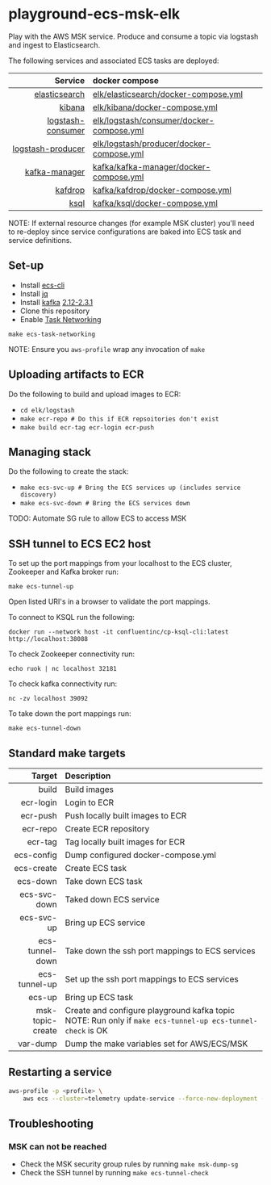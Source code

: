 # playground-ecs-msk-elk

Play with the AWS MSK service. Produce and consume a topic via logstash and ingest to Elasticsearch.

The following services and associated ECS tasks are deployed:

| Service | docker compose |
|---:|:---|
| [elasticsearch](https://www.elastic.co/guide/en/elasticsearch/reference/6.8/index.html) | [elk/elasticsearch/docker-compose.yml](elk/elasticsearch/docker-compose.yml) |
| [kibana](https://www.elastic.co/guide/en/kibana/6.8/index.html) | [elk/kibana/docker-compose.yml](elk/kibana/docker-compose.yml) |
| [logstash-consumer](https://www.elastic.co/guide/en/logstash/6.8/index.html) | [elk/logstash/consumer/docker-compose.yml](elk/logstash/consumer/docker-compose.yml) |
| [logstash-producer](https://www.elastic.co/guide/en/logstash/6.8/index.html) | [elk/logstash/producer/docker-compose.yml](elk/logstash/producer/docker-compose.yml) |
| [kafka-manager](https://github.com/yahoo/kafka-manager) | [kafka/kafka-manager/docker-compose.yml](kafka/kafka-manager/docker-compose.yml) |
| [kafdrop](https://github.com/obsidiandynamics/kafdrop) | [kafka/kafdrop/docker-compose.yml](kafka/kafdrop/docker-compose.yml) |
| [ksql](https://github.com/confluentinc/ksql) | [kafka/ksql/docker-compose.yml](kafka/ksql/docker-compose.yml) |

NOTE: If external resource changes (for example MSK cluster) you'll need to re-deploy since service configurations are baked into ECS task and service definitions.

## Set-up

* Install [ecs-cli](https://github.com/aws/amazon-ecs-cli)
* Install [jq](https://github.com/stedolan/jq)
* Install [kafka](https://kafka.apache.org/downloads) [2.12-2.3.1](https://www.apache.org/dyn/closer.cgi?path=/kafka/2.3.1/kafka_2.12-2.3.1.tgz)
* Clone this repository
* Enable [Task Networking](https://docs.aws.amazon.com/AmazonECS/latest/developerguide/task-networking.html#task-networking-considerations)

```
make ecs-task-networking
```

NOTE: Ensure you `aws-profile` wrap any invocation of `make`

## Uploading artifacts to ECR

Do the following to build and upload images to ECR:
* `cd elk/logstash`
* `make ecr-repo # Do this if ECR repsoitories don't exist`
* `make build ecr-tag ecr-login ecr-push`

## Managing stack

Do the following to create the stack:
* `make ecs-svc-up # Bring the ECS services up (includes service discovery)`
* `make ecs-svc-down # Bring the ECS services down`

TODO: Automate SG rule to allow ECS to access MSK

## SSH tunnel to ECS EC2 host

To set up the port mappings from your localhost to the ECS cluster, Zookeeper and Kafka broker run:
```
make ecs-tunnel-up
```

Open listed URI's in a browser to validate the port mappings.

To connect to KSQL run the following:
```
docker run --network host -it confluentinc/cp-ksql-cli:latest http://localhost:38088
```

To check Zookeeper connectivity run:
```
echo ruok | nc localhost 32181
```

To check kafka connectivity run:
```
nc -zv localhost 39092
```

To take down the port mappings run:
```
make ecs-tunnel-down
```

## Standard make targets

| Target | Description |
|---:|:---|
| build | Build images |
| ecr-login | Login to ECR |
| ecr-push | Push locally built images to ECR |
| ecr-repo | Create ECR repository |
| ecr-tag | Tag locally built images for ECR |
| ecs-config | Dump configured docker-compose.yml |
| ecs-create | Create ECS task |
| ecs-down | Take down ECS task |
| ecs-svc-down | Taked down ECS service |
| ecs-svc-up | Bring up ECS service |
| ecs-tunnel-down | Take down the ssh port mappings to ECS services | 
| ecs-tunnel-up | Set up the ssh port mappings to ECS services |
| ecs-up | Bring up ECS task |
| msk-topic-create | Create and configure playground kafka topic NOTE: Run only if `make ecs-tunnel-up ecs-tunnel-check` is OK |
| var-dump | Dump the make variables set for AWS/ECS/MSK |

## Restarting a service

```bash
aws-profile -p <profile> \
    aws ecs --cluster=telemetry update-service --force-new-deployment --service=<service-name>
```

## Troubleshooting

### MSK can not be reached

* Check the MSK security group rules by running `make msk-dump-sg`
* Check the SSH tunnel by running `make ecs-tunnel-check`
